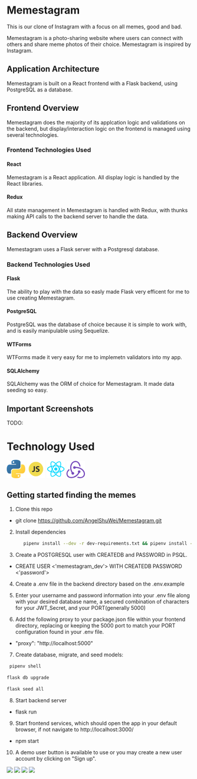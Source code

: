 # Memestagram

This is our clone of Instagram with a focus on all memes, good and bad.

Memestagram is a photo-sharing website where users can connect with others and share meme photos of their choice. Memestagram is inspired by Instagram.

## Application Architecture

Memestagram is built on a React frontend with a Flask backend, using PostgreSQL as a database.

## Frontend Overview

Memestagram does the majority of its applcation logic and validations on the backend, but display/interaction logic on the frontend is managed using several technologies.

### Frontend Technologies Used

#### React

Memestagram is a React application. All display logic is handled by the React libraries.

#### Redux

All state management in Memestagram is handled with Redux, with thunks making API calls to the backend server to handle the data.

## Backend Overview

Memestagram uses a Flask server with a Postgresql database.

### Backend Technologies Used

#### Flask

The ability to play with the data so easly made Flask very efficent for me to use creating Memestagram.

#### PostgreSQL

PostgreSQL was the database of choice because it is simple to work with, and is easily manipulable using Sequelize.

#### WTForms

WTForms made it very easy for me to implemetn validators into my app.

#### SQLAlchemy

SQLAlchemy was the ORM of choice for Memestagram. It made data seeding so easy.


## Important Screenshots

TODO:


# Technology Used
<p float="left">
<img src="https://github.com/AngelShuWei/Memestagram/blob/main/react-app/public/image/python.png?raw=true" width="50">
<img src="/react-app/public/image/javascript.png" width="50">
<img src="/react-app/public/image/react.png" width="50">
<img src="/react-app/public/image/redux.png" width="50">
</p>

## Getting started finding the memes

1. Clone this repo
  * git clone https://github.com/AngelShuWei/Memestagram.git

2. Install dependencies
   ```bash
      pipenv install --dev -r dev-requirements.txt && pipenv install -r requirements.txt
      ```

3. Create a POSTGRESQL user with CREATEDB and PASSWORD in PSQL.
  * CREATE USER <'memestagram_dev'> WITH CREATEDB PASSWORD <'password'>

4. Create a .env file in the backend directory based on the .env.example

5. Enter your username and password information into your .env file along with your desired database name, a
   secured combination of characters for your JWT_Secret, and your PORT(generally 5000)

6. Add the following proxy to your package.json file within your frontend directory, replacing or
   keeping the 5000 port to match your PORT configuration found in your .env file.
  * "proxy": "http://localhost:5000"

7. Create database, migrate, and seed models:
  ```bash
   pipenv shell
   ```

   ```bash
   flask db upgrade
   ```

   ```bash
   flask seed all
   ```

8. Start backend server
  * flask run

9. Start frontend services, which should open the app in your default browser, if not navigate to http://localhost:3000/
  * npm start

10. A demo user button is available to use or you may create a new user account by clicking on "Sign up".


<img src="app/react-app/public/image/homePage.png" >

<img src="app/react-app/public/image/onePostPage.png" >

<img src="app/react-app/public/image/posting.png" >

<img src="app/react-app/public/image/profilePage.png" >
